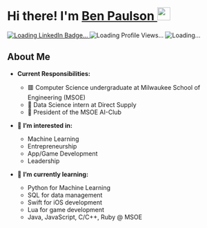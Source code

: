 <h1>
  Hi there! I'm <a href = https://emailbenpaulson.wixsite.com/ben-paulson>Ben Paulson </a>
  <img src="https://media.giphy.com/media/hvRJCLFzcasrR4ia7z/giphy.gif" width="30px"/>
</h1>

<div id="badges">
  <a href="https://www.linkedin.com/in/ben-paulson-179924224/">
    <img src="https://img.shields.io/badge/LinkedIn-blue?style=for-the-badge&logo=linkedin&logoColor=white" alt="Loading LinkedIn Badge..."/>
  </a>
  <a>
    <img src="https://komarev.com/ghpvc/?username=Benja-Pauls&style=flat-square&color=blue" alt="Loading Profile Views..."/>
  </a>
  <img src = "https://badgen.net/github/commits/Benja-Pauls/Benja-Pauls" alt = "Loading..."/>
</div>


<h2>About Me</h2>

- **Current Responsibilities:**
  - 🟥 Computer Science undergraduate at Milwaukee School of Engineering (MSOE)
  - 📘 Data Science intern at Direct Supply
  - 🤖 President of the MSOE AI-Club

- 👀 **I’m interested in:**
  - Machine Learning 
  - Entrepreneurship
  - App/Game Development  
  - Leadership

- 🌱 **I’m currently learning:**
  - Python for Machine Learning
  - SQL for data management
  - Swift for iOS development 
  - Lua for game development
  - Java, JavaScript, C/C++, Ruby @ MSOE


